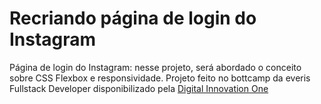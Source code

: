 # Recriando página de login do Instagram

Página de login do Instagram: nesse projeto, será abordado o conceito sobre CSS Flexbox e responsividade. Projeto feito no bottcamp da everis Fullstack Developer disponibilizado pela [Digital Innovation One](https://digitalinnovation.one/)